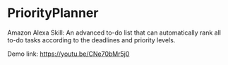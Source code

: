 # PriorityPlanner
Amazon Alexa Skill: An advanced to-do list that can automatically rank all to-do tasks according to the deadlines and priority levels.

Demo link: https://youtu.be/CNe70bMr5j0
